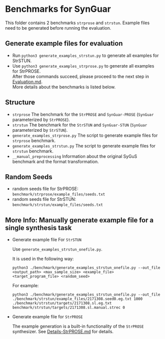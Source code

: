 # Benchmarks for SynGuar

This folder contains 2 benchmarks `strprose` and `strstun`. Example files need to be generated before running the evaluation.

## Generate example files for evaluation
- Run `python3 generate_examples_strstun.py` to generate all examples for StrSTUN.
- Use `python3 generate_examples_strprose.py` to generate all examples for StrPROSE.  
After those commands succeed, please proceed to the next step in  [Evaluation.md](./Evaluation.md).   
More details about the benchmarks is listed below.

## Structure
- `strprose` The benchmark for the `StrPROSE` and `SynGuar-PROSE` (`SynGuar` parameterized by `StrPROSE`).
- `strstun` The benchmark for the `StrSTUN` and `SynGuar-STUN` (`SynGuar` parameterized by `StrSTUN`).
- `generate_examples_strprose.py` The script to generate example files for `strprose` benchmark.
- `generate_examples_strstun.py` The script to generate example files for `strstun` benchmark.
- `__manual_preprocessing` Information about the original SyGuS benchmark and the format transformation.
## Random Seeds
- random seeds file for StrPROSE: `benchmark/strprose/example_files/seeds.txt`
- random seeds file for StrSTUN: `benchmark/strstun/example_files/seeds.txt`

## More Info: Manually generate example file for a single synthesis task
- Generate example file For `StrSTUN` 
 
  Use `generate_examples_strstun_onefile.py`.  
  
  It is used in the following way: 
  ```
  python3 ./benchmark/generate_examples_strstun_onefile.py --out_file <output_path> <max_sample_size> <example_file> <target_program_file> <random_seed>
  ```
  For example:
  ```
  python3 ./benchmark/generate_examples_strstun_onefile.py --out_file ./benchmark/strstun/example_files/2171308.seed0.eg.txt 1000 ./benchmark/strstun/targets/2171308.sl.eg.txt benchmark/strstun/targets/2171308.sl.manual.strec 0
  ```

- Generate example file for `StrPROSE`
  
  The example generation is a built-in functionality of the `StrPROSE` synthesizer. See [Details-StrPROSE.md](../docs/Details-StrPROSE.md) for details.